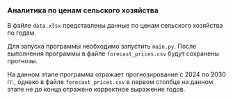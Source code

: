 ### Аналитика по ценам сельского хозяйства

В файле `data.xlsx` представлены данные по ценам сельского хозяйства по годам.

Для запуска программы необходимо запустить `main.py`. 
После выполнения программы в файле `forecast_prices.csv` будут сохранены прогнозы.

На данном этапе программа отражает прогнозирование с 2024 по 2030 гг., 
однако в файле `forecast_prices.csv` в первом столбце на данном этапе не до конца 
отражено корректное выражение годов.